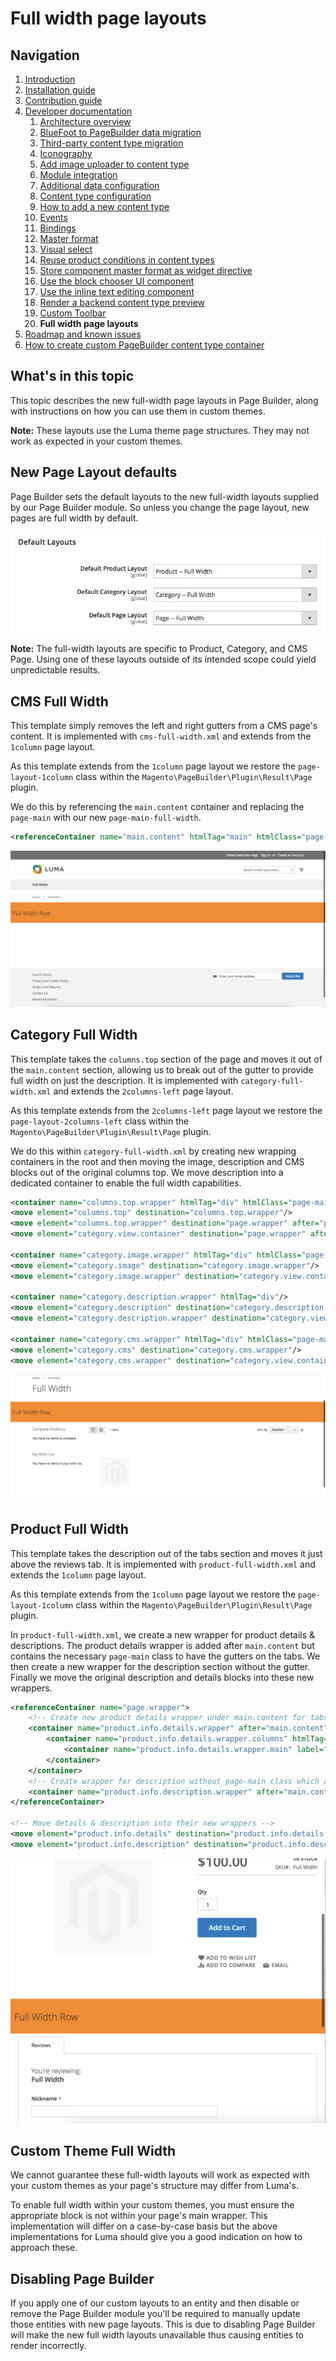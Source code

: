 # Full width page layouts
<!-- {% comment %} -->
## Navigation

1. [Introduction]
2. [Installation guide]
3. [Contribution guide]
4. [Developer documentation]
    1. [Architecture overview]
    1. [BlueFoot to PageBuilder data migration]
    1. [Third-party content type migration]
    1. [Iconography]
    1. [Add image uploader to content type]
    1. [Module integration]
    1. [Additional data configuration]
    1. [Content type configuration]
    1. [How to add a new content type]
    1. [Events]
    1. [Bindings]
    1. [Master format]
    1. [Visual select] 
    1. [Reuse product conditions in content types]
    1. [Store component master format as widget directive]
    1. [Use the block chooser UI component]
    1. [Use the inline text editing component]
    1. [Render a backend content type preview]
    1. [Custom Toolbar]
    1. **Full width page layouts**
5. [Roadmap and known issues]
6. [How to create custom PageBuilder content type container]

[Introduction]: README.md
[Contribution guide]: CONTRIBUTING.md
[Installation guide]: install.md
[Developer documentation]: developer-documentation.md
[Architecture overview]: architecture-overview.md
[BlueFoot to PageBuilder data migration]: bluefoot-data-migration.md
[Third-party content type migration]: new-content-type-example.md
[Iconography]: iconography.md
[Add image uploader to content type]: image-uploader.md
[Module integration]: module-integration.md
[Additional data configuration]: custom-configuration.md
[Content type configuration]: content-type-configuration.md
[How to add a new content type]: how-to-add-new-content-type.md
[Events]: events.md
[Bindings]: bindings.md
[Master format]: master-format.md
[Visual select]: visual-select.md
[Reuse product conditions in content types]: product-conditions.md
[Store component master format as widget directive]: widget-directive.md
[Use the block chooser UI component]: block-chooser-component.md
[Use the inline text editing component]: inline-editing-component.md
[Render a backend content type preview]: content-type-preview.md
[Custom Toolbar]: toolbar.md
[Full width page layouts]: full-width-page-layouts.md
[Add image uploader to content type]: image-uploader.md
[Roadmap and Known Issues]: roadmap.md
[How to create custom PageBuilder content type container]: how-to-create-custom-content-type-container.md
<!-- {% endcomment %} -->
## What's in this topic
This topic describes the new full-width page layouts in Page Builder, along with instructions on how you can use them in custom themes.

**Note:** These layouts use the Luma theme page structures. They may not work as expected in your custom themes.

## New Page Layout defaults
Page Builder sets the default layouts to the new full-width layouts supplied by our Page Builder module. So unless you change the page layout, new pages are full width by default.

![Page Layout Defaults](images/default-full-width.png)

**Note:** The full-width layouts are specific to Product, Category, and CMS Page. Using one of these layouts outside of its intended scope could yield unpredictable results.

## CMS Full Width
This template simply removes the left and right gutters from a CMS page's content. It is implemented with `cms-full-width.xml` and extends from the `1column` page layout.

As this template extends from the `1column` page layout we restore the `page-layout-1column` class within the `Magento\PageBuilder\Plugin\Result\Page` plugin.

We do this by referencing the `main.content` container and replacing the `page-main` with our new `page-main-full-width`. 

```xml
<referenceContainer name="main.content" htmlTag="main" htmlClass="page-main-full-width" />
```

![CMS Full Width Layout](images/cms-full-width.png)

## Category Full Width
This template takes the `columns.top` section of the page and moves it out of the `main.content` section, allowing us to break out of the gutter to provide full width on just the description. It is implemented with `category-full-width.xml` and extends the `2columns-left` page layout.

As this template extends from the `2columns-left` page layout we restore the `page-layout-2columns-left` class within the `Magento\PageBuilder\Plugin\Result\Page` plugin.

We do this within `category-full-width.xml` by creating new wrapping containers in the root and then moving the image, description and CMS blocks out of the original columns top. We move description into a dedicated container to enable the full width capabilities.
```xml
<container name="columns.top.wrapper" htmlTag="div" htmlClass="page-main"/>
<move element="columns.top" destination="columns.top.wrapper"/>
<move element="columns.top.wrapper" destination="page.wrapper" after="page.top"/>
<move element="category.view.container" destination="page.wrapper" after="columns.top.wrapper"/>

<container name="category.image.wrapper" htmlTag="div" htmlClass="page-main"/>
<move element="category.image" destination="category.image.wrapper"/>
<move element="category.image.wrapper" destination="category.view.container"/>

<container name="category.description.wrapper" htmlTag="div"/>
<move element="category.description" destination="category.description.wrapper"/>
<move element="category.description.wrapper" destination="category.view.container" after="category.image.wrapper"/>

<container name="category.cms.wrapper" htmlTag="div" htmlClass="page-main"/>
<move element="category.cms" destination="category.cms.wrapper"/>
<move element="category.cms.wrapper" destination="category.view.container" after="category.description.wrapper"/>
```

![Category Full Width Layout](images/category-full-width.png)

## Product Full Width
This template takes the description out of the tabs section and moves it just above the reviews tab. It is implemented with `product-full-width.xml` and extends the `1column` page layout.

As this template extends from the `1column` page layout we restore the `page-layout-1column` class within the `Magento\PageBuilder\Plugin\Result\Page` plugin.

In `product-full-width.xml`, we create a new wrapper for product details & descriptions. The product details wrapper is added after `main.content` but contains the necessary `page-main` class to have the gutters on the tabs. We then create a new wrapper for the description section without the gutter. Finally we move the original description and details blocks into these new wrappers.
```xml
<referenceContainer name="page.wrapper">
    <!-- Create new product details wrapper under main.content for tabs section -->
    <container name="product.info.details.wrapper" after="main.content" htmlTag="div" htmlClass="page-main page-main-details">
        <container name="product.info.details.wrapper.columns" htmlTag="div" htmlClass="columns">
            <container name="product.info.details.wrapper.main" label="Product Details Main Content Container" htmlTag="div" htmlClass="column main"/>
        </container>
    </container>
    <!-- Create wrapper for description without page-main class which adds gutters -->
    <container name="product.info.description.wrapper" after="main.content" before="product.info.details.wrapper" htmlTag="div" htmlClass="page-main-description" htmlId="description"/>
</referenceContainer>

<!-- Move details & description into their new wrappers -->
<move element="product.info.details" destination="product.info.details.wrapper.main"/>
<move element="product.info.description" destination="product.info.description.wrapper"/>
```

![Product Full Width Layout](images/product-full-width.png)

## Custom Theme Full Width
We cannot guarantee these full-width layouts will work as expected with your custom themes as your page's structure may differ from Luma's.

To enable full width within your custom themes, you must ensure the appropriate block is not within your page's main wrapper. This implementation will differ on a case-by-case basis but the above implementations for Luma should give you a good indication on how to approach these.

## Disabling Page Builder
If you apply one of our custom layouts to an entity and then disable or remove the Page Builder module you'll be required to manually update those entities with new page layouts. This is due to disabling Page Builder will make the new full width layouts unavailable thus causing entities to render incorrectly.
